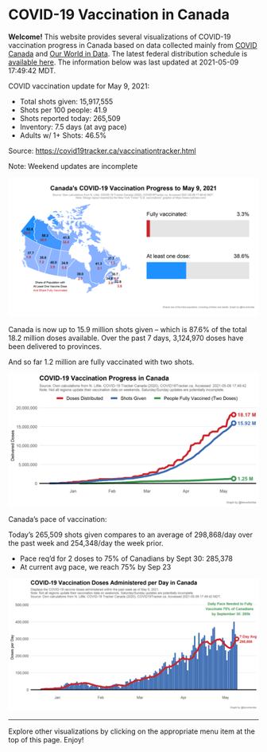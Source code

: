COVID-19 Vaccination in Canada
==============================

**Welcome!** This website provides several visualizations of COVID-19
vaccination progress in Canada based on data collected mainly from
[COVID Canada](https://covid19tracker.ca/vaccinationtracker.html) and
[Our World in Data](https://ourworldindata.org/covid-vaccinations). The
latest federal distribution schedule is [available
here](https://www.canada.ca/en/public-health/services/diseases/2019-novel-coronavirus-infection/prevention-risks/covid-19-vaccine-treatment/vaccine-rollout.html).
The information below was last updated at 2021-05-09 17:49:42 MDT.

COVID vaccination update for May 9, 2021:

-   Total shots given: 15,917,555
-   Shots per 100 people: 41.9
-   Shots reported today: 265,509
-   Inventory: 7.5 days (at avg pace)
-   Adults w/ 1+ Shots: 46.5%

Source:
<a href="https://covid19tracker.ca/vaccinationtracker.html" class="uri">https://covid19tracker.ca/vaccinationtracker.html</a>

Note: Weekend updates are incomplete

![](Plots/plot_main.png)

Canada is now up to 15.9 million shots given – which is 87.6% of the
total 18.2 million doses available. Over the past 7 days, 3,124,970
doses have been delivered to provinces.

And so far 1.2 million are fully vaccinated with two shots.

![](Plots/plot_total.png)

Canada’s pace of vaccination:

Today’s 265,509 shots given compares to an average of 298,868/day over
the past week and 254,348/day the week prior.

-   Pace req’d for 2 doses to 75% of Canadians by Sept 30: 285,378
-   At current avg pace, we reach 75% by Sep 23

![](Plots/pace_national.png)

------------------------------------------------------------------------

Explore other visualizations by clicking on the appropriate menu item at
the top of this page. Enjoy!
